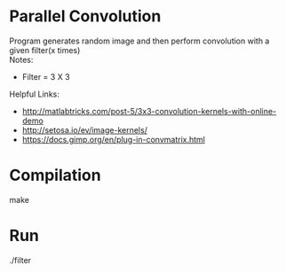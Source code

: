 # Parallel Convolution

Program generates random image and then perform convolution with a given filter(x times) <br /> 
Notes:
* Filter = 3 X 3 

Helpful Links:
* http://matlabtricks.com/post-5/3x3-convolution-kernels-with-online-demo
* http://setosa.io/ev/image-kernels/
* https://docs.gimp.org/en/plug-in-convmatrix.html

# Compilation
make

# Run
./filter
